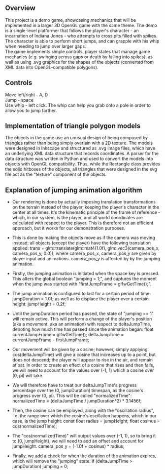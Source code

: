 ## Overview
This project is a demo game, showcasing mechanics that will be implemented in a larger 3D OpenGL game with the same theme. The demo is a single-level platformer that follows the player's character - an incarnation of Indiana Jones - who attempts to cross pits filled with spikes. The character is able to perform short jumps, and can grapple with his whip when needing to jump over larger gaps.
<br>The game implements simple controls, player states that manage game mechanics (e.g. swinging across gaps or death by falling into spikes), as well as using .svg graphics for the shapes of the objects (converted from XML data into OpenGL-compatible polygons).


## Controls
Move left/right - A, D<br>
Jump - space<br>
Use whip - left click. The whip can help you grab onto a pole in order to allow you to jump farther.


## Implementation of triangle polygon models
The objects in the game use an unusual design of being composed by triangles rather than being simply overlain with a 2D texture. The models were designed in Inkscape and structured as .svg image files, which have an underlying XML data structure that records coordinates. A parser for the data structure was written in Python and used to convert the models into objects with OpenGL compatibility. Thus, while the Rectangle class provides the solid hitboxes of the objects, all triangles that were designed in the svg file act as the "texture" component of the objects.


## Explanation of jumping animation algorithm
- Our rendering is done by actually imposing translation transformations on the terrain instead of the player, keeping the player's character in the center at all times. It's the kinematic principle of the frame of reference - which, in our system, is the player, and all world coordinates are calculated with respect to the player. This is therefore not an efficient approach, but it works for our demonstration purposes.

- This is done by making the objects move as if the camera was moving instead; all objects (except the player) have the following translation applied:
	trans = glm::translate(glm::mat4(1.0f), glm::vec3(camera_pos_x, camera_pos_y, 0.0));
where camera_pos_x, camera_pos_y are given by player input and animations.
camera_pos_y is affected by by the jumping animation.

- Firstly, the jumping animation is initiated when the space key is pressed. This alters the global boolean "jumping = 1;", and captures the moment when the jump was started with "firstJumpFrame = glfwGetTime();".

- The jump animation is configured to last for a certain period of time:
	jumpDuration = 1.0f;
as well as to displace the player over a certain height:
	jumpHeight = 0.2f;

- Until the jumpDuration period has passed, the state of "jumping == 1" will remain active. This will perform a change of the player's position (aka a movement, aka an animation) with respect to deltaJumpTime, denoting how much time has passed since the animation began:
	float currentJumpFrame = glfwGetTime();
	deltaJumpTime = currentJumpFrame - firstJumpFrame;

- Our movement will be given by a cosine; however, simply applying:
	cos(deltaJumpTime)
	will give a cosine that increases up to a point, but does not descend; the player will appear to rise in the air, and remain afloat. In order to create an effect of a cosine that rises and then falls, we will need to account for the values over (-1, 1) which a cosine over (0, pi) will take.

- We will therefore have to treat our deltaJumpTime's progress percentage over the (0, jumpDuration) timespan, as the cosine's progress over (0, pi). This will be called "normalizedTime":
	normalizedTime = (deltaJumpTime / jumpDuration*2) * 3.1456f;

- Then, the cosine can be employed, along with the "oscillation radius", i.e. the range over which the cosine's oscillation happens, which in our case, is the jump height:
	const float radius = jumpHeight;
	float cosinus = cos(normalizedTime);

- The "cos(normalizedTime)" will output values over (-1, 1), so to bring it to (0, jumpHeight), we will need to add an offset and account for jumpHeight.
	camera_pos_y = (-1.0f + cosinus) * radius;


- Finally, we add a check for when the duration of the animation expires, which will remove the "jumping" state:
	if (deltaJumpTime > jumpDuration)
	jumping = 0;
